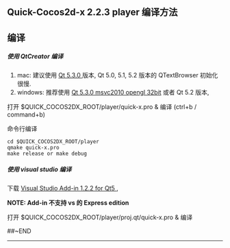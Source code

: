## Quick-Cocos2d-x 2.2.3 player 编译方法

## 编译

##### 使用 QtCreator 编译

1. mac: 建议使用 [Qt 5.3.0 ][1] 版本, Qt 5.0, 5.1, 5.2 版本的 QTextBrowser 初始化很慢.
2. windows: 推荐使用 [Qt 5.3.0 msvc2010 opengl 32bit][2] 或者 Qt 5.2 版本,


打开 $QUICK_COCOS2DX_ROOT/player/quick-x.pro & 编译 (ctrl+b / command+b)

命令行编译

~~~
cd $QUICK_COCOS2DX_ROOT/player
qmake quick-x.pro
make release or make debug
~~~

##### 使用 visual studio 编译

下载 [ Visual Studio Add-in 1.2.2 for Qt5 ][3], 

**NOTE: Add-in 不支持 vs 的 Express edition**

打开 $QUICK_COCOS2DX_ROOT/player/proj.qt/quick-x.pro & 编译


##~END

---
[1]: http://download.qt-project.org/official_releases/qt/5.3/5.3.0/qt-opensource-mac-x64-clang-5.3.0.dmg
[2]: http://download.qt-project.org/official_releases/qt/5.3/5.3.0/qt-opensource-windows-x86-msvc2010_opengl-5.3.0.exe
[3]: http://download.qt-project.org/official_releases/vsaddin/qt-vs-addin-1.2.2-opensource.exe
